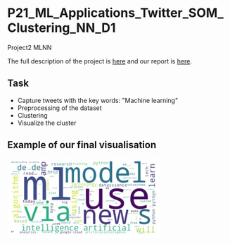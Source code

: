 # P21_ML_Applications_Twitter_SOM_Clustering_NN_D1
Project2 MLNN

The full description of the project is [here](https://github.com/arnaud22560/P21_ML_Applications_Twitter_SOM_Clustering_NN_D1/blob/main/P21_ML_Applications_Twitter_SOM_Clustering_NN_D1.pdf) and our report is [here](https://github.com/arnaud22560/P21_ML_Applications_Twitter_SOM_Clustering_NN_D1/blob/main/LeDoeuff_Dorado%20-%20ML_Tweets_SOM_Clustering.zip).

## Task

* Capture tweets with the key words: "Machine learning"
* Preprocessing of the dataset
* Clustering
* Visualize the cluster

## Example of our final visualisation

![Wordcloud example](https://github.com/arnaud22560/P21_ML_Applications_Twitter_SOM_Clustering_NN_D1/blob/main/img/wordcloud1.jpg)
